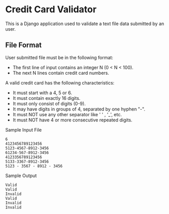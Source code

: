 # Credit Card Validator

This is a Django application used to validate a text file data submitted by an user.

## File Format

User submitted file must be in the following format:

* The first line of input contains an integer N (0 < N < 100).
* The next N lines contain credit card numbers.

A valid credit card has the following characteristics: 

* It must start with a 4, 5 or 6. 
* It must contain exactly 16 digits. 
* It must only consist of digits (0-9). 
* It may have digits in groups of 4, separated by one hyphen "-". 
* It must NOT use any other separator like ' ' , '_', etc. 
* It must NOT have 4 or more consecutive repeated digits.

Sample Input File

```
6
4123456789123456
5123-4567-8912-3456
61234-567-8912-3456
4123356789123456
5133-3367-8912-3456
5123 - 3567 - 8912 - 3456
```

Sample Output

```
Valid
Valid
Invalid
Valid
Invalid
Invalid
```
